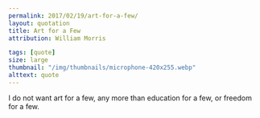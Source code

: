 ```yaml
---
permalink: 2017/02/19/art-for-a-few/
layout: quotation
title: Art for a Few
attribution: William Morris

tags: [quote]
size: large
thumbnail: "/img/thumbnails/microphone-420x255.webp"
alttext: quote
---
```


I do not want art for a few, any more than education for a few, or freedom for a few.
